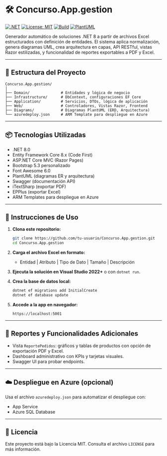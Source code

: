 # 🛠️ Concurso.App.gestion

[![.NET](https://img.shields.io/badge/.NET-8.0-blueviolet?logo=dotnet)](https://dotnet.microsoft.com/en-us/download)
[![License: MIT](https://img.shields.io/badge/License-MIT-green.svg)](https://opensource.org/licenses/MIT)
[![Build](https://img.shields.io/badge/build-passing-brightgreen)]()
[![PlantUML](https://img.shields.io/badge/PlantUML-ERD-lightgrey?logo=uml)](https://plantuml.com/)

Generador automático de soluciones .NET 8 a partir de archivos Excel estructurados con definición de entidades. El sistema aplica normalización, genera diagramas UML, crea arquitectura en capas, API RESTful, vistas Razor estilizadas, y funcionalidad de reportes exportables a PDF y Excel.

---

## 📂 Estructura del Proyecto

```
Concurso.App.gestion/
│
├── Domain/              # Entidades y lógica de negocio
├── Infrastructure/      # DbContext, configuraciones EF Core
├── Application/         # Servicios, DTOs, lógica de aplicación
├── Web/                 # Controladores, Vistas Razor, Frontend
├── Diagrams/            # Diagramas PlantUML (ERD, Arquitectura)
└── azuredeploy.json     # ARM Template para despliegue en Azure
```

---

## 📦 Tecnologías Utilizadas

- .NET 8.0
- Entity Framework Core 8.x (Code First)
- ASP.NET Core MVC (Razor Pages)
- Bootstrap 5.3 personalizado
- Font Awesome 6.0
- PlantUML (diagramas ER y arquitectura)
- Swagger (documentación API)
- iTextSharp (exportar PDF)
- EPPlus (exportar Excel)
- ARM Templates para despliegue en Azure

---

## 🚀 Instrucciones de Uso

1. **Clona este repositorio:**
   ```bash
   git clone https://github.com/tu-usuario/Concurso.App.gestion.git
   cd Concurso.App.gestion
   ```

2. **Carga el archivo Excel en formato:**
   - Entidad | Atributo | Tipo de Dato | Tamaño | Descripción

3. **Ejecuta la solución en Visual Studio 2022+** o con `dotnet run`.

4. **Crea la base de datos local:**
   ```bash
   dotnet ef migrations add InitialCreate
   dotnet ef database update
   ```

5. **Accede a la app en navegador:**
   ```url
   https://localhost:5001
   ```

---

## 🧾 Reportes y Funcionalidades Adicionales

- Vista `ReportePedidos`: gráficos y tablas de productos con opción de exportación PDF y Excel.
- Dashboard administrativo con KPIs y tarjetas visuales.
- Swagger UI para probar endpoints.

---

## ☁️ Despliegue en Azure (opcional)

Usa el archivo `azuredeploy.json` para automatizar el despliegue con:

- App Service
- Azure SQL Database

---

## 📄 Licencia

Este proyecto está bajo la Licencia MIT. Consulta el archivo `LICENSE` para más información.
